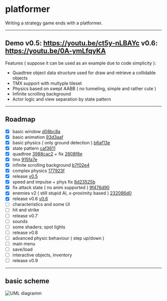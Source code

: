 # platformer
Writing a strategy game ends with a platformer.

---
Demo 
v0.5: https://youtu.be/ct5y-nLBAYc
v0.6: https://youtu.be/0A-ymLfqyKA
---

Features ( suppose it can be used as an example due to code simplicity ):
- Quadtree object data structure used for draw and retrieve a collidable objects
- TMX support with multyple tileset
- Physics based on swept AABB ( no tunneling, simple and rather cute )
- Infinite scrolling background
- Actor logic and view separation by state pattern

---
## Roadmap

- [x] basic window [d08bc8a](https://github.com/shinomontaz/platformer/commit/d08bc8a90989e59778464a673b8307bdc85823e1)
- [x] basic animation [93d3aaf](https://github.com/shinomontaz/platformer/commit/93d3aafb731cb7099739c0935e4508dc384d8a29)
- [x] basic physics ( only ground detection ) [b6af13e](https://github.com/shinomontaz/platformer/commit/b6af13edb2bd57ed6282213f25f8fea41daf5768)
- [x] state pattern [caf3611](https://github.com/shinomontaz/platformer/commit/caf3611876c02b252a30f2b6ce3ef5ff69f2e222)
- [x] quadtree [3988cac2](https://github.com/shinomontaz/platformer/commit/3988cac2f6cd5dcc358ba8fd7d92ca76ebd61d0b) + fix [2608f8e](https://github.com/shinomontaz/platformer/commit/2608f8e3e9248eef0d19ee2822c3745d01171a29)
- [x] tmx [915fa7e](https://github.com/shinomontaz/platformer/commit/915fa7e05eb937ae8ff9a45663be39b7fd078b9e)
- [x] infinite scrolling background [b7f02e4](https://github.com/shinomontaz/platformer/commit/b7f02e4e39a7ee3b52e6bfac670fafec2db88d08)
- [x] complex physics [177923f](https://github.com/shinomontaz/platformer/commit/177923f1fd371e6e4e0cb3e8160be445a302b295)
- [x] release [v0.5](https://github.com/shinomontaz/platformer/releases/tag/v0.5.0)
- [x] speed and impulse + phys fix [8d23525b](https://github.com/shinomontaz/platformer/commit/8d23525bc50f5c9711592c528ab755570c03714d)
- [x] fix attack state ( no anim supported ) [9f476d90](https://github.com/shinomontaz/platformer/commit/9f476d9012ce9a3f1dcd1c4046164608adc781e6)
- [x] enemies v2 ( still stupid AI, x-proximity based ) [232086d0](https://github.com/shinomontaz/platformer/commit/232086d07d1cc6ded87198fddb02b2b8f6ba696c)
- [x] release v0.6 [v0.6](https://github.com/shinomontaz/platformer/releases/tag/v0.6.0)
- [ ] characteristics and some UI
- [ ] hit and strike
- [ ] release v0.7
- [ ] sounds
- [ ] some shaders: spot lights
- [ ] release v0.8
- [ ] advanced physic behaviour ( step up/down )
- [ ] main menu
- [ ] save/load
- [ ] interactive objects, inventory
- [ ] release v0.9

---
## basic scheme
![UML diagramm](https://raw.github.com/shinomontaz/platformer/master/docs/diagramm-todo.png?raw=true)
